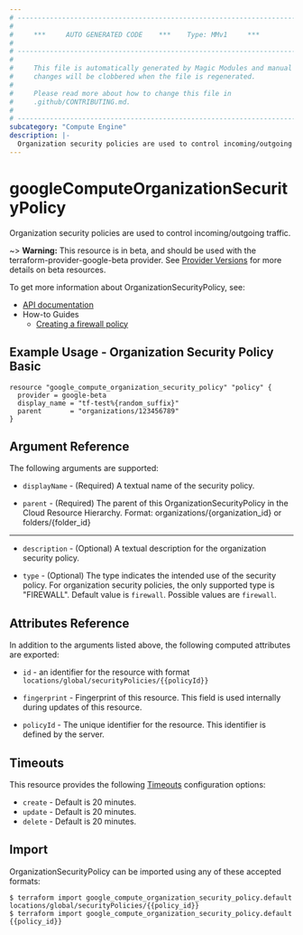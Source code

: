```yaml
---
# ----------------------------------------------------------------------------
#
#     ***     AUTO GENERATED CODE    ***    Type: MMv1     ***
#
# ----------------------------------------------------------------------------
#
#     This file is automatically generated by Magic Modules and manual
#     changes will be clobbered when the file is regenerated.
#
#     Please read more about how to change this file in
#     .github/CONTRIBUTING.md.
#
# ----------------------------------------------------------------------------
subcategory: "Compute Engine"
description: |-
  Organization security policies are used to control incoming/outgoing traffic.
---
```


# googleComputeOrganizationSecurityPolicy

Organization security policies are used to control incoming/outgoing traffic.

\~> **Warning:** This resource is in beta, and should be used with the terraform-provider-google-beta provider.
See [Provider Versions](https://terraform.io/docs/providers/google/guides/provider_versions.html) for more details on beta resources.

To get more information about OrganizationSecurityPolicy, see:

* [API documentation](https://cloud.google.com/compute/docs/reference/rest/beta/organizationSecurityPolicies)
* How-to Guides
  * [Creating a firewall policy](https://cloud.google.com/vpc/docs/using-firewall-policies#create-policy)

## Example Usage - Organization Security Policy Basic

```hcl
resource "google_compute_organization_security_policy" "policy" {
  provider = google-beta
  display_name = "tf-test%{random_suffix}"
  parent       = "organizations/123456789"
}
```

## Argument Reference

The following arguments are supported:

*   `displayName` -
    (Required)
    A textual name of the security policy.

*   `parent` -
    (Required)
    The parent of this OrganizationSecurityPolicy in the Cloud Resource Hierarchy.
    Format: organizations/{organization\_id} or folders/{folder\_id}

***

*   `description` -
    (Optional)
    A textual description for the organization security policy.

*   `type` -
    (Optional)
    The type indicates the intended use of the security policy.
    For organization security policies, the only supported type
    is "FIREWALL".
    Default value is `firewall`.
    Possible values are `firewall`.

## Attributes Reference

In addition to the arguments listed above, the following computed attributes are exported:

*   `id` - an identifier for the resource with format `locations/global/securityPolicies/{{policyId}}`

*   `fingerprint` -
    Fingerprint of this resource. This field is used internally during
    updates of this resource.

*   `policyId` -
    The unique identifier for the resource. This identifier is defined by the server.

## Timeouts

This resource provides the following
[Timeouts](https://developer.hashicorp.com/terraform/plugin/sdkv2/resources/retries-and-customizable-timeouts) configuration options:

* `create` - Default is 20 minutes.
* `update` - Default is 20 minutes.
* `delete` - Default is 20 minutes.

## Import

OrganizationSecurityPolicy can be imported using any of these accepted formats:

```console
$ terraform import google_compute_organization_security_policy.default locations/global/securityPolicies/{{policy_id}}
$ terraform import google_compute_organization_security_policy.default {{policy_id}}
```
